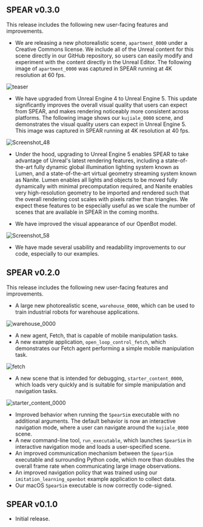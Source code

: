 ## SPEAR v0.3.0

This release includes the following new user-facing features and improvements.

- We are releasing a new photorealistic scene, `apartment_0000` under a Creative Commons license. We include all of the Unreal content for this scene directly in our GitHub repository, so users can easily modify and experiment with the content directly in the Unreal Editor. The following image of `apartment_0000` was captured in SPEAR running at 4K resolution at 60 fps.

![teaser](https://github.com/isl-org/spear/assets/2341965/f08aa881-5873-4d84-8113-b9b37d126939)

- We have upgraded from Unreal Engine 4 to Unreal Engine 5. This update significantly improves the overall visual quality that users can expect from SPEAR, and makes rendering noticeably more consistent across platforms. The following image shows our `kujiale_0000` scene, and demonstrates the visual quality users can expect in Unreal Engine 5. This image was captured in SPEAR running at 4K resolution at 40 fps.

![Screenshot_48](https://github.com/isl-org/spear/assets/2341965/8c6413b4-b72d-4f8e-9efc-fa264b7ec825)

- Under the hood, upgrading to Unreal Engine 5 enables SPEAR to take advantage of Unreal's latest rendering features, including a state-of-the-art fully dynamic global illumination lighting system known as Lumen, and a state-of-the-art virtual geometry streaming system known as Nanite. Lumen enables all lights and objects to be moved fully dynamically with minimal precomputation required, and Nanite enables very high-resolution geometry to be imported and rendered such that the overall rendering cost scales with pixels rather than triangles. We expect these features to be especially useful as we scale the number of scenes that are available in SPEAR in the coming months.

- We have improved the visual appearance of our OpenBot model.

![Screenshot_58](https://github.com/isl-org/spear/assets/2341965/a1fbf106-ae32-49d7-a5b1-cc98a58d59bc)

- We have made several usability and readability improvements to our code, especially to our examples.

## SPEAR v0.2.0

This release includes the following new user-facing features and improvements.

- A large new photorealistic scene, `warehouse_0000`, which can be used to train industrial robots for warehouse applications.

![warehouse_0000](https://user-images.githubusercontent.com/2341965/229026112-5500bd96-9066-4784-811c-d6ac1ed543b1.jpg)

- A new agent, Fetch, that is capable of mobile manipulation tasks.
- A new example application, `open_loop_control_fetch`, which demonstrates our Fetch agent performing a simple mobile manipulation task.

![fetch](https://user-images.githubusercontent.com/2341965/229028307-649ee7b3-d82a-4e80-8f74-5a1c9ea4809d.jpg)

- A new scene that is intended for debugging, `starter_content_0000`, which loads very quickly and is suitable for simple manipulation and navigation tasks.

![starter_content_0000](https://user-images.githubusercontent.com/2341965/229026660-e78a8459-5263-4683-be30-50fb45aae2cb.jpg)

- Improved behavior when running the `SpearSim` executable with no additional arguments. The default behavior is now an interactive navigation mode, where a user can navigate around the `kujiale_0000` scene.
- A new command-line tool, `run_executable`, which launches `SpearSim` in interactive navigation mode and loads a user-specified scene.
- An improved communication mechanism between the `SpearSim` executable and surrounding Python code, which more than doubles the overall frame rate when communicating large image observations.
- An improved navigation policy that was trained using our `imitation_learning_openbot` example application to collect data.
- Our macOS `SpearSim` executable is now correctly code-signed.

## SPEAR v0.1.0

- Initial release.
